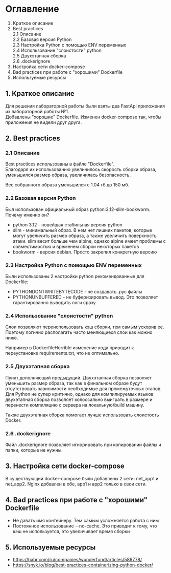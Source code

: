# Оглавление

1. Краткое описание
2. Best practices  
   2.1 Описание  
   2.2 Базовая версия Python  
   2.3 Настройка Python с помощью ENV переменных  
   2.4 Использование "слоистости" python  
   2.5 Двухэтапная сборка  
   2.6 .dockerignore
3. Настройка сети docker-compose
4. Bad practices при работе с "хорошими" Dockerfile
5. Используемые ресурсы

## 1. Краткое описание

Для решения лабораторной работы были взяты два FastApi приложения из лабораторной работы №1.  
Добавлены "хорошие" Dockerfile. Изменен docker-compose так, чтобы приложения не видели друг друга.

## 2. Best practices

### 2.1 Описание

Best practices использованы в файле "Dockerfile".  
Благодаря их использованию увеличилось скорость сборки образа, уменьшился размер образа, увеличилась безопасность.

Вес собранного образа уменьшился с 1.04 гб до 150 мб.

### 2.2 Базовая версия Python

Был использован официальный образ python:3.12-slim-bookworm. Почему именно он?

- python 3.12 - новейшая стабильная версия python
- slim - минимальный образ. В нем нет лишних пакетов, которые могут увеличить размер образа, а также увеличить
  поверхность атаки. slim весит больше чем alpine,
  однако alpine имеет проблемы с совместимостью и временем сборки некоторых пакетов
- bookworm - версия debian. Просто закрепил конкретную версию

### 2.3 Настройка Python с помощью ENV переменных

Были использованы 2 настройки python рекомендованные для Dockerfile:

- PYTHONDONTWRITEBYTECODE - не создавать .pyc файлы
- PYTHONUNBUFFERED - не буферизировать вывод. Это позволяет гарантированно выводить логи сразу

### 2.4 Использование "слоистости" python

Слои позволяют переиспользовать кэш сборки, тем самым ускорив ее. Поэтому логично располагать часто меняющиеся слои как
можно ниже.

Например в DockerfileHorrible изменение кода приводит к переустановке requirements.txt, что не оптимально.

### 2.5 Двухэтапная сборка

Пункт дополняющий предыдущий. Двухэтапная сборка позволяет уменьшить размер образа, так как в финальном образе будут
отсутствовать зависимости необходимые для промежуточных этапов. Для Python не супер критично, однако для компилируемых
языков
двухэтапная сборка позволяет колоссально выиграть в размере и перенести компиляцию с сервера на локальную/build машину.

Также двухэтапная сборка помогает лучше использовать слоистость Docker.

### 2.6 .dockerignore

Файл .dockerignore позволяет игнорировать при копировании файлы и папки, которые не нужны.

## 3. Настройка сети docker-compose

В существующий docker-compose были добавлены 2 сети: net_app1 и net_app2. Nginx добавлен в обе, app1 и app2 только в
свои сети.

## 4. Bad practices при работе с "хорошими" Dockerfile

- Не давать имя контейнеру. Тем самым усложняется работа с ним
- Постоянное использование --no-cache. Это приводит к тому, что кэш не используется, это увеличивает время
  сборки

## 5. Используемые ресурсы

- https://habr.com/ru/companies/wunderfund/articles/586778/
- https://snyk.io/blog/best-practices-containerizing-python-docker/